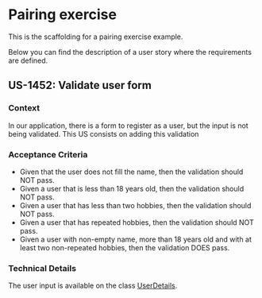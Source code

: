 # Pairing exercise

This is the scaffolding for a pairing exercise example.

Below you can find the description of a user story where the requirements are defined. 

## US-1452: Validate user form

### Context 

In our application, there is a form to register as a user, but the input is not being validated. This US consists on adding this validation

### Acceptance Criteria

- Given that the user does not fill the name, then the validation should NOT pass. 
- Given a user that is less than 18 years old, then the validation should NOT pass. 
- Given a user that has less than two hobbies, then the validation should NOT pass. 
- Given a user that has repeated hobbies, then the validation should NOT pass. 
- Given a user with non-empty name, more than 18 years old and with at least two non-repeated hobbies, then the validation DOES pass. 

### Technical Details

The user input is available on the class [UserDetails](/src/main/java/org/huanlui/pair/scaffolding/domain/UserDetails.java).
